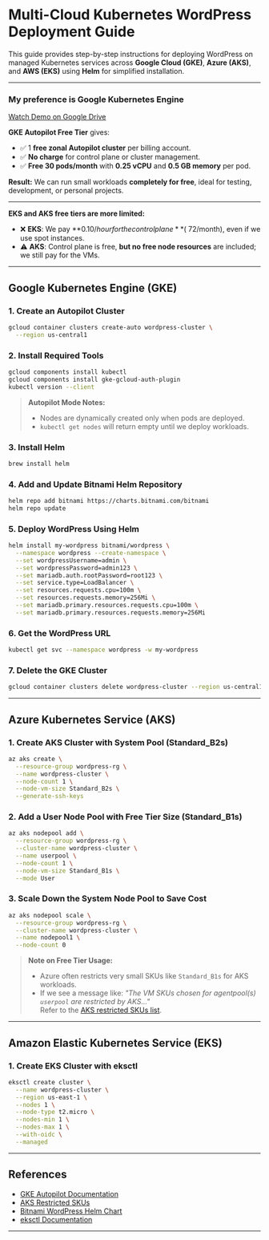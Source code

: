 
# Multi-Cloud Kubernetes WordPress Deployment Guide

This guide provides step-by-step instructions for deploying WordPress on managed Kubernetes services across **Google Cloud (GKE)**, **Azure (AKS)**, and **AWS (EKS)** using **Helm** for simplified installation.

---
### My preference is Google Kubernetes Engine

[Watch Demo on Google Drive](https://drive.google.com/file/d/1DAd6z-dsDaMUZn43fjXTxdVNsrnizXpq/view?usp=share_link)

**GKE Autopilot Free Tier** gives:

- ✅ 1 **free zonal Autopilot cluster** per billing account.
- ✅ **No charge** for control plane or cluster management.
- ✅ **Free 30 pods/month** with **0.25 vCPU** and **0.5 GB memory** per pod.

**Result:** We can run small workloads **completely for free**, ideal for testing, development, or personal projects.

---

**EKS and AKS free tiers are more limited:**

- ❌ **EKS**: We pay **$0.10/hour for the control plane** (~$72/month), even if we use spot instances.
- ⚠️ **AKS**: Control plane is free, **but no free node resources** are included; we still pay for the VMs.

---
## Google Kubernetes Engine (GKE)

### 1. Create an Autopilot Cluster
```sh
gcloud container clusters create-auto wordpress-cluster \
  --region us-central1
```

### 2. Install Required Tools
```sh
gcloud components install kubectl
gcloud components install gke-gcloud-auth-plugin
kubectl version --client
```

> **Autopilot Mode Notes:**
> - Nodes are dynamically created only when pods are deployed.
> - `kubectl get nodes` will return empty until we deploy workloads.

### 3. Install Helm
```sh
brew install helm
```

### 4. Add and Update Bitnami Helm Repository
```sh
helm repo add bitnami https://charts.bitnami.com/bitnami
helm repo update
```

### 5. Deploy WordPress Using Helm
```sh
helm install my-wordpress bitnami/wordpress \
  --namespace wordpress --create-namespace \
  --set wordpressUsername=admin \
  --set wordpressPassword=admin123 \
  --set mariadb.auth.rootPassword=root123 \
  --set service.type=LoadBalancer \
  --set resources.requests.cpu=100m \
  --set resources.requests.memory=256Mi \
  --set mariadb.primary.resources.requests.cpu=100m \
  --set mariadb.primary.resources.requests.memory=256Mi
```

### 6. Get the WordPress URL
```sh
kubectl get svc --namespace wordpress -w my-wordpress
```

### 7. Delete the GKE Cluster
```sh
gcloud container clusters delete wordpress-cluster --region us-central1 --quiet
```

---

## Azure Kubernetes Service (AKS)

### 1. Create AKS Cluster with System Pool (Standard_B2s)
```sh
az aks create \
  --resource-group wordpress-rg \
  --name wordpress-cluster \
  --node-count 1 \
  --node-vm-size Standard_B2s \
  --generate-ssh-keys
```

### 2. Add a User Node Pool with Free Tier Size (Standard_B1s)
```sh
az aks nodepool add \
  --resource-group wordpress-rg \
  --cluster-name wordpress-cluster \
  --name userpool \
  --node-count 1 \
  --node-vm-size Standard_B1s \
  --mode User
```

### 3. Scale Down the System Node Pool to Save Cost
```sh
az aks nodepool scale \
  --resource-group wordpress-rg \
  --cluster-name wordpress-cluster \
  --name nodepool1 \
  --node-count 0
```

> **Note on Free Tier Usage:**
> - Azure often restricts very small SKUs like `Standard_B1s` for AKS workloads.
> - If we see a message like:
>   *"The VM SKUs chosen for agentpool(s) `userpool` are restricted by AKS..."*  
>   Refer to the [AKS restricted SKUs list](https://aka.ms/aks/restricted-skus).

---

## Amazon Elastic Kubernetes Service (EKS)

### 1. Create EKS Cluster with eksctl
```sh
eksctl create cluster \
  --name wordpress-cluster \
  --region us-east-1 \
  --nodes 1 \
  --node-type t2.micro \
  --nodes-min 1 \
  --nodes-max 1 \
  --with-oidc \
  --managed
```

---

## References

- [GKE Autopilot Documentation](https://cloud.google.com/kubernetes-engine/docs/concepts/autopilot-overview)
- [AKS Restricted SKUs](https://aka.ms/aks/restricted-skus)
- [Bitnami WordPress Helm Chart](https://bitnami.com/stack/wordpress/helm)
- [eksctl Documentation](https://eksctl.io/)

---
